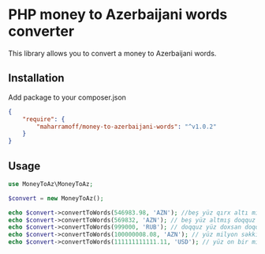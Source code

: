 # PHP money to Azerbaijani words converter

This library allows you to convert a money to Azerbaijani words.

## Installation

Add package to your composer.json

```json
{
    "require": {
        "maharramoff/money-to-azerbaijani-words": "^v1.0.2"
    }
}
```


## Usage

```php
use MoneyToAz\MoneyToAz;

$convert = new MoneyToAz();

echo $convert->convertToWords(546983.98, 'AZN'); //beş yüz qırx altı min doqquz yüz səksən üç manat, doxsan səkkiz qəpik
echo $convert->convertToWords(569832, 'AZN'); // beş yüz altmış doqquz min səkkiz yüz otuz iki manat
echo $convert->convertToWords(999000, 'RUB'); // doqquz yüz doxsan doqquz min rubl
echo $convert->convertToWords(100000008.08, 'AZN'); // yüz milyon səkkiz manat, səkkiz qəpik
echo $convert->convertToWords(111111111111.11, 'USD'); // yüz on bir milyard yüz on bir milyon yüz on bir min yüz on bir dollar, on bir sent
```
